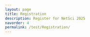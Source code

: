```yaml
---
layout: page
title: Registration
description: Register for NetSci 2025
navorder: 4
permalink: /test/Registration/
---
```

